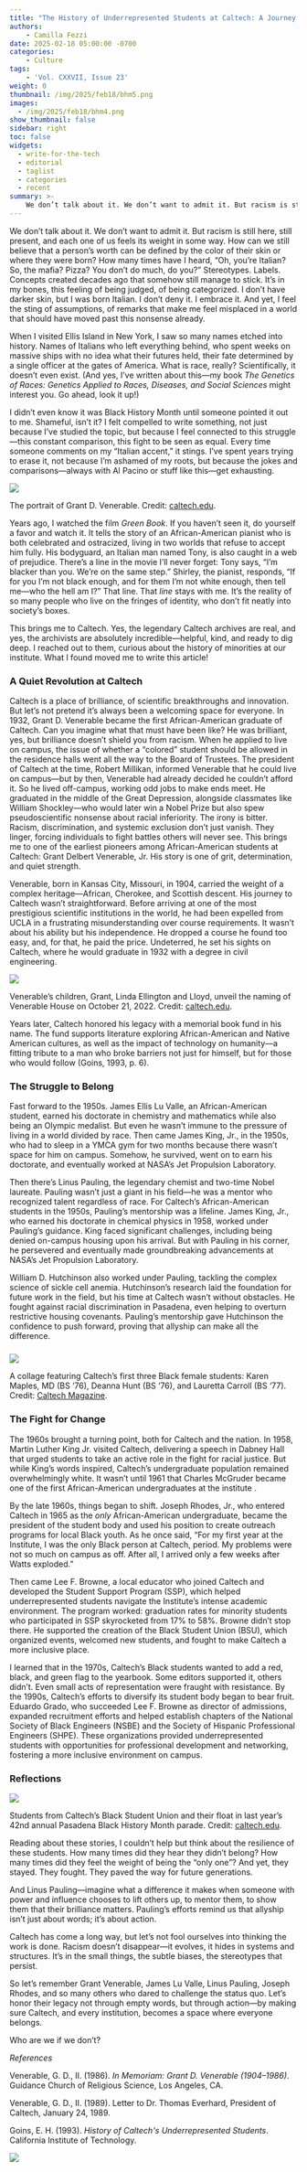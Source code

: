 ```yaml
---
title: "The History of Underrepresented Students at Caltech: A Journey of Struggle and Progress"
authors: 
    - Camilla Fezzi
date: 2025-02-18 05:00:00 -0700
categories:
    - Culture
tags:
    - 'Vol. CXXVII, Issue 23'
weight: 0
thumbnail: /img/2025/feb18/bhm5.png
images:
  - /img/2025/feb18/bhm4.png
show_thumbnail: false
sidebar: right
toc: false
widgets:
  - write-for-the-tech
  - editorial
  - taglist
  - categories
  - recent
summary: >-
    We don’t talk about it. We don’t want to admit it. But racism is still here, still present, and each one of us feels its weight in some way. How can we still believe that a person’s worth can be defined by the color of their skin or where they were born? How many times have I heard, “Oh, you’re Italian? So, the mafia? Pizza? You don’t do much, do you?” Stereotypes. Labels. Concepts created decades ago that somehow still manage to stick. It’s in my bones, this feeling of being judged, of being categorized. I don’t have darker skin, but I was born Italian. I don’t deny it. I embrace it. And yet, I feel the sting of assumptions, of remarks that make me feel misplaced in a world that should have moved past this nonsense already.
---
```



We don’t talk about it. We don’t want to admit it. But racism is still here, still present, and each one of us feels its weight in some way. How can we still believe that a person’s worth can be defined by the color of their skin or where they were born? How many times have I heard, “Oh, you’re Italian? So, the mafia? Pizza? You don’t do much, do you?” Stereotypes. Labels. Concepts created decades ago that somehow still manage to stick. It’s in my bones, this feeling of being judged, of being categorized. I don’t have darker skin, but I was born Italian. I don’t deny it. I embrace it. And yet, I feel the sting of assumptions, of remarks that make me feel misplaced in a world that should have moved past this nonsense already.

When I visited Ellis Island in New York, I saw so many names etched into history. Names of Italians who left everything behind, who spent weeks on massive ships with no idea what their futures held, their fate determined by a single officer at the gates of America. What is race, really? Scientifically, it doesn’t even exist. (And yes, I’ve written about this—my book *The Genetics of Races: Genetics Applied to Races, Diseases, and Social Sciences* might interest you. Go ahead, look it up!)

I didn’t even know it was Black History Month until someone pointed it out to me. Shameful, isn’t it? I felt compelled to write something, not just because I’ve studied the topic, but because I feel connected to this struggle—this constant comparison, this fight to be seen as equal. Every time someone comments on my “Italian accent,” it stings. I’ve spent years trying to erase it, not because I’m ashamed of my roots, but because the jokes and comparisons—always with Al Pacino or stuff like this—get exhausting.

![](/img/2025/feb18/bhm1.png)


The portrait of Grant D. Venerable. Credit: [caltech.edu](https://www.caltech.edu/about/news/caltech-unveils-portrait-of-grant-d-venerable).

Years ago, I watched the film *Green Book*. If you haven’t seen it, do yourself a favor and watch it. It tells the story of an African-American pianist who is both celebrated and ostracized, living in two worlds that refuse to accept him fully. His bodyguard, an Italian man named Tony, is also caught in a web of prejudice. There’s a line in the movie I’ll never forget: Tony says, “I’m blacker than you. We’re on the same step.” Shirley, the pianist, responds, “If for you I’m not black enough, and for them I’m not white enough, then tell me—who the hell am I?” That line. That *line* stays with me. It’s the reality of so many people who live on the fringes of identity, who don’t fit neatly into society’s boxes.

This brings me to Caltech. Yes, the legendary Caltech archives are real, and yes, the archivists are absolutely incredible—helpful, kind, and ready to dig deep. I reached out to them, curious about the history of minorities at our institute. What I found moved me to write this article!


### **A Quiet Revolution at Caltech**

Caltech is a place of brilliance, of scientific breakthroughs and innovation. But let’s not pretend it’s always been a welcoming space for everyone. In 1932, Grant D. Venerable became the first African-American graduate of Caltech. Can you imagine what that must have been like? He was brilliant, yes, but brilliance doesn’t shield you from racism. When he applied to live on campus, the issue of whether a “colored” student should be allowed in the residence halls went all the way to the Board of Trustees. The president of Caltech at the time, Robert Millikan, informed Venerable that he could live on campus—but by then, Venerable had already decided he couldn’t afford it. So he lived off-campus, working odd jobs to make ends meet. He graduated in the middle of the Great Depression, alongside classmates like William Shockley—who would later win a Nobel Prize but also spew pseudoscientific nonsense about racial inferiority. The irony is bitter. Racism, discrimination, and systemic exclusion don’t just vanish. They linger, forcing individuals to fight battles others will never see. This brings me to one of the earliest pioneers among African-American students at Caltech: Grant Delbert Venerable, Jr. His story is one of grit, determination, and quiet strength.

Venerable, born in Kansas City, Missouri, in 1904, carried the weight of a complex heritage—African, Cherokee, and Scottish descent. His journey to Caltech wasn’t straightforward. Before arriving at one of the most prestigious scientific institutions in the world, he had been expelled from UCLA in a frustrating misunderstanding over course requirements. It wasn’t about his ability but his independence. He dropped a course he found too easy, and, for that, he paid the price. Undeterred, he set his sights on Caltech, where he would graduate in 1932 with a degree in civil engineering.



![](/img/2025/feb18/bhm2.png)


Venerable’s children, Grant, Linda Ellington and Lloyd, unveil the naming of Venerable House on October 21, 2022. Credit: [caltech.edu](https://hr.caltech.edu/news/grant-d-venerable-house-dedication).

Years later, Caltech honored his legacy with a memorial book fund in his name. The fund supports literature exploring African-American and Native American cultures, as well as the impact of technology on humanity—a fitting tribute to a man who broke barriers not just for himself, but for those who would follow (Goins, 1993, p. 6).


### **The Struggle to Belong**

Fast forward to the 1950s. James Ellis Lu Valle, an African-American student, earned his doctorate in chemistry and mathematics while also being an Olympic medalist. But even he wasn’t immune to the pressure of living in a world divided by race. Then came James King, Jr., in the 1950s, who had to sleep in a YMCA gym for two months because there wasn’t space for him on campus. Somehow, he survived, went on to earn his doctorate, and eventually worked at NASA’s Jet Propulsion Laboratory.

Then there’s Linus Pauling, the legendary chemist and two-time Nobel laureate. Pauling wasn’t just a giant in his field—he was a mentor who recognized talent regardless of race. For Caltech’s African-American students in the 1950s, Pauling’s mentorship was a lifeline. James King, Jr., who earned his doctorate in chemical physics in 1958, worked under Pauling’s guidance. King faced significant challenges, including being denied on-campus housing upon his arrival. But with Pauling in his corner, he persevered and eventually made groundbreaking advancements at NASA’s Jet Propulsion Laboratory. 

William D. Hutchinson also worked under Pauling, tackling the complex science of sickle cell anemia. Hutchinson’s research laid the foundation for future work in the field, but his time at Caltech wasn’t without obstacles. He fought against racial discrimination in Pasadena, even helping to overturn restrictive housing covenants. Pauling’s mentorship gave Hutchinson the confidence to push forward, proving that allyship can make all the difference.


### 

![](/img/2025/feb18/bhm3.png)

 A collage featuring Caltech’s first three Black female students: Karen Maples, MD (BS ‘76), Deanna Hunt (BS ‘76), and Lauretta Carroll (BS ‘77). Credit: [Caltech Magazine](https://magazine.caltech.edu/post/reflections-on-72).


### **The Fight for Change**

The 1960s brought a turning point, both for Caltech and the nation. In 1958, Martin Luther King Jr. visited Caltech, delivering a speech in Dabney Hall that urged students to take an active role in the fight for racial justice. But while King’s words inspired, Caltech’s undergraduate population remained overwhelmingly white. It wasn’t until 1961 that Charles McGruder became one of the first African-American undergraduates at the institute .

By the late 1960s, things began to shift. Joseph Rhodes, Jr., who entered Caltech in 1965 as the *only* African-American undergraduate, became the president of the student body and used his position to create outreach programs for local Black youth. As he once said, “For my first year at the Institute, I was the only Black person at Caltech, period. My problems were not so much on campus as off. After all, I arrived only a few weeks after Watts exploded.”

Then came Lee F. Browne, a local educator who joined Caltech and developed the Student Support Program (SSP), which helped underrepresented students navigate the Institute’s intense academic environment. The program worked: graduation rates for minority students who participated in SSP skyrocketed from 17% to 58%. Browne didn’t stop there. He supported the creation of the Black Student Union (BSU), which organized events, welcomed new students, and fought to make Caltech a more inclusive place.

I learned that in the 1970s, Caltech’s Black students wanted to add a red, black, and green flag to the yearbook. Some editors supported it, others didn’t. Even small acts of representation were fraught with resistance. By the 1990s, Caltech’s efforts to diversify its student body began to bear fruit. Eduardo Grado, who succeeded Lee F. Browne as director of admissions, expanded recruitment efforts and helped establish chapters of the National Society of Black Engineers (NSBE) and the Society of Hispanic Professional Engineers (SHPE). These organizations provided underrepresented students with opportunities for professional development and networking, fostering a more inclusive environment on campus.


### **Reflections**


![](/img/2025/feb18/bhm4.png)


Students from Caltech’s Black Student Union and their float in last year’s 42nd annual Pasadena Black History Month parade. Credit: [caltech.edu](https://hr.caltech.edu/news/caltech-joins-pasadena-black-history-month-parade).

Reading about these stories, I couldn’t help but think about the resilience of these students. How many times did they hear they didn’t belong? How many times did they feel the weight of being the “only one”? And yet, they stayed. They fought. They paved the way for future generations.

And Linus Pauling—imagine what a difference it makes when someone with power and influence chooses to lift others up, to mentor them, to show them that their brilliance matters. Pauling’s efforts remind us that allyship isn’t just about words; it’s about action.

Caltech has come a long way, but let’s not fool ourselves into thinking the work is done. Racism doesn’t disappear—it evolves, it hides in systems and structures. It’s in the small things, the subtle biases, the stereotypes that persist.

So let’s remember Grant Venerable, James Lu Valle, Linus Pauling, Joseph Rhodes, and so many others who dared to challenge the status quo. Let’s honor their legacy not through empty words, but through action—by making sure Caltech, and every institution, becomes a space where everyone belongs.

Who are we if we don’t?

*References*

Venerable, G. D., II. (1986). *In Memoriam: Grant D. Venerable (1904–1986)*. Guidance Church of Religious Science, Los Angeles, CA.

Venerable, G. D., II. (1989). Letter to Dr. Thomas Everhard, President of Caltech, January 24, 1989.

Goins, E. H. (1993). *History of Caltech's Underrepresented Students*. California Institute of Technology.



![](/img/2025/feb18/bhm5.png)
